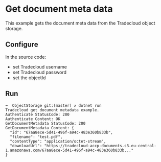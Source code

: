# Get document meta data
This example gets the document meta data from the Tradecloud object storage.

## Configure

In the source code:
- set Tradecloud username
- set Tradecloud password
- set the objectId

## Run

```
➜  ObjectStorage git:(master) ✗ dotnet run
Tradecloud get document metadata example.
Authenticate StatusCode: 200
Authenticate Content: OK
GetDocumentMetadata StatusCode: 200
GetDocumentMetadata Content: {
  "id": "67aa8ece-5d41-496f-a94c-483e360b833b",
  "filename": "test.pdf",
  "contentType": "application/octet-stream",
  "downloadUrl": "https://tradecloud-accp-documents.s3.eu-central-1.amazonaws.com/67aa8ece-5d41-496f-a94c-483e360b833b..."
}
```
